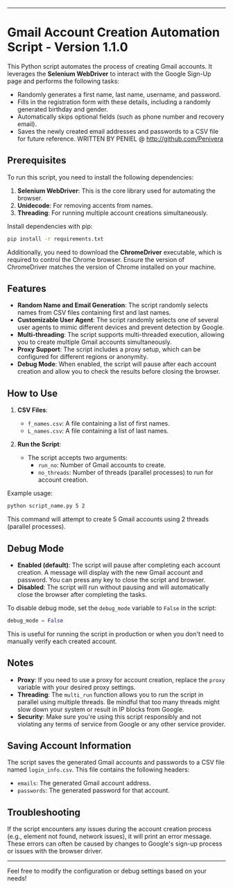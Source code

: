 
---

# Gmail Account Creation Automation Script - Version 1.1.0

This Python script automates the process of creating Gmail accounts. It leverages the **Selenium WebDriver** to interact with the Google Sign-Up page and performs the following tasks:

- Randomly generates a first name, last name, username, and password.
- Fills in the registration form with these details, including a randomly generated birthday and gender.
- Automatically skips optional fields (such as phone number and recovery email).
- Saves the newly created email addresses and passwords to a CSV file for future reference.
WRITTEN BY PENIEL @ http://github.com/Penivera

## Prerequisites

To run this script, you need to install the following dependencies:

1. **Selenium WebDriver**: This is the core library used for automating the browser.
2. **Unidecode**: For removing accents from names.
3. **Threading**: For running multiple account creations simultaneously.

Install dependencies with pip:

```bash
pip install -r requirements.txt
```

Additionally, you need to download the **ChromeDriver** executable, which is required to control the Chrome browser. Ensure the version of ChromeDriver matches the version of Chrome installed on your machine.

## Features

- **Random Name and Email Generation**: The script randomly selects names from CSV files containing first and last names.
- **Customizable User Agent**: The script randomly selects one of several user agents to mimic different devices and prevent detection by Google.
- **Multi-threading**: The script supports multi-threaded execution, allowing you to create multiple Gmail accounts simultaneously.
- **Proxy Support**: The script includes a proxy setup, which can be configured for different regions or anonymity.
- **Debug Mode**: When enabled, the script will pause after each account creation and allow you to check the results before closing the browser.

## How to Use

1. **CSV Files**: 
   - `f_names.csv`: A file containing a list of first names.
   - `L_names.csv`: A file containing a list of last names.

2. **Run the Script**:
   - The script accepts two arguments: 
     - `run_no`: Number of Gmail accounts to create.
     - `no_threads`: Number of threads (parallel processes) to run for account creation.

Example usage:

```bash
python script_name.py 5 2
```

This command will attempt to create 5 Gmail accounts using 2 threads (parallel processes).

## Debug Mode

- **Enabled (default)**: The script will pause after completing each account creation. A message will display with the new Gmail account and password. You can press any key to close the script and browser.
- **Disabled**: The script will run without pausing and will automatically close the browser after completing the tasks.

To disable debug mode, set the `debug_mode` variable to `False` in the script:

```python
debug_mode = False
```

This is useful for running the script in production or when you don't need to manually verify each created account.

## Notes

- **Proxy**: If you need to use a proxy for account creation, replace the `proxy` variable with your desired proxy settings.
- **Threading**: The `multi_run` function allows you to run the script in parallel using multiple threads. Be mindful that too many threads might slow down your system or result in IP blocks from Google.
- **Security**: Make sure you're using this script responsibly and not violating any terms of service from Google or any other service provider.

## Saving Account Information

The script saves the generated Gmail accounts and passwords to a CSV file named `login_info.csv`. This file contains the following headers:

- `emails`: The generated Gmail account address.
- `passwords`: The generated password for that account.

## Troubleshooting

If the script encounters any issues during the account creation process (e.g., element not found, network issues), it will print an error message. These errors can often be caused by changes to Google's sign-up process or issues with the browser driver.

---

Feel free to modify the configuration or debug settings based on your needs!
